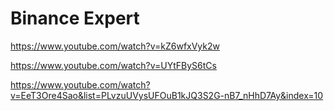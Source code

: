 # Binance Expert

https://www.youtube.com/watch?v=kZ6wfxVyk2w

https://www.youtube.com/watch?v=UYtFByS6tCs

https://www.youtube.com/watch?v=EeT3Ore4Sao&list=PLvzuUVysUFOuB1kJQ3S2G-nB7_nHhD7Ay&index=10